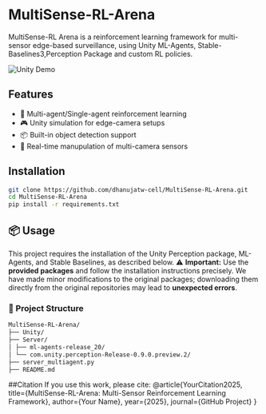 # MultiSense-RL-Arena

MultiSense-RL Arena is a reinforcement learning framework for multi-sensor edge-based surveillance, using Unity ML-Agents, Stable-Baselines3,Perception Package and custom RL policies.

![Unity Demo](path_to_demo_image_or_gif)

## Features

- 🧠 Multi-agent/Single-agent reinforcement learning
- 🎮 Unity simulation for edge-camera setups
- 📦 Built-in object detection support
- 🔀 Real-time manupulation of multi-camera sensors

## Installation
```bash
git clone https://github.com/dhanujatw-cell/MultiSense-RL-Arena.git
cd MultiSense-RL-Arena
pip install -r requirements.txt
```
## 📦 Usage

This project requires the installation of the Unity Perception package, ML-Agents, and Stable Baselines, as described below.
⚠️ **Important:** Use the **provided packages** and follow the installation instructions precisely. We have made minor modifications
 to the original packages; downloading them directly from the original repositories may lead to **unexpected errors**.

### 📁 Project Structure
```bash
MultiSense-RL-Arena/
├── Unity/
├── Server/
│ ├── ml-agents-release_20/
│ └── com.unity.perception-Release-0.9.0.preview.2/
├── server_multiagent.py
├── README.md
   ```

##Citation
If you use this work, please cite:
@article{YourCitation2025,
  title={MultiSense-RL-Arena: Multi-Sensor Reinforcement Learning Framework},
  author={Your Name},
  year={2025},
  journal={GitHub Project}
}

